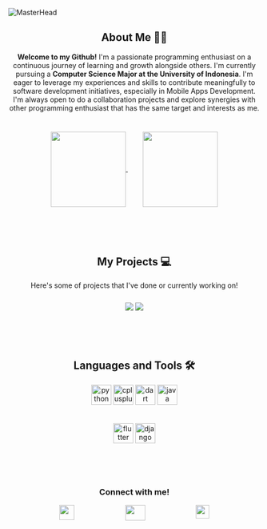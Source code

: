 <!-- Banner -->
![MasterHead](https://cdn.discordapp.com/attachments/847093516974555156/1200074833552232600/banner.png?ex=65c4dbc8&is=65b266c8&hm=9788187c89a9f1ba538deb30620fddcd4e6fa102324b1a86de741e30a924a349&)


<!-- About Me -->
<h2 align="center"> About Me 🧑‍💻</h2>

<p align="center" style="padding-bottom: 25px;">
  <b>Welcome to my Github!</b> I'm a passionate programming enthusiast on a continuous journey of learning and growth alongside others.
  I'm currently pursuing a <b> Computer Science Major at the University of Indonesia</b>. I'm eager to leverage my experiences and skills to contribute meaningfully to software development initiatives, especially in Mobile Apps Development. 
  I'm always open to do a collaboration projects and explore synergies with other programming enthusiast that has the same target and interests as me.
</p>

<div align="center" style="padding-bottom: 35px; justify-content: space-evenly;">
  <a href="https://github.com/hyvos07" style="padding-right: 30px; border: none;">
    <img height=150 align="center" src="https://github-readme-stats.vercel.app/api?username=hyvos07&show_icons=true&theme=dark&icon_color=334cbd&hide_rank=true&hide=stars,issues&include_all_commits=true"/>
  </a>

  
  <a style="text-decoration: none; border: none;" href="https://github.com/hyvos07">
    <img height=150 align="center" src="https://github-readme-stats.vercel.app/api/top-langs/?username=hyvos07&layout=compact&theme=dark"/>
  </a>
</div>

<p>
  <br>
</p>

<!-- Project List -->
<h2 align="center"> My Projects 💻</h2>

<p align="center" style="padding-bottom: 10px;">Here's some of projects that I've done or currently working on!</p>

<div align="center" style="text-decoration: none; padding-bottom: 35px; border: none; justify-content: space-evenly;">
  <a style="text-decoration: none;" href="https://github.com/hyvos07/qr_generator">
    <img align="center" src="https://github-readme-stats.vercel.app/api/pin/?username=hyvos07&repo=qr_generator&show_owner=true&theme=dark&icon_color=334cbd" />
  </a>

  
  <a style="text-decoration: none; border: none;" href="https://github.com/hyvos07/panpan-web">
    <img align="center" src="https://github-readme-stats.vercel.app/api/pin/?username=hyvos07&repo=panpan-web&show_owner=true&theme=dark&icon_color=334cbd" />
  </a>
</div>

<p>
  <br>
</p>

<!-- Language and Tools -->
<h2 align="center">Languages and Tools 🛠️</h2>
<div align="center" style="justify-content: space-evenly;">
  <a style="text-decoration: none; border: none;" href="https://www.python.org/" target="_blank">
    <img src="https://www.svgrepo.com/show/452091/python.svg" alt="python" width="40" height="40"/> 
  </a>

  
  <a style="text-decoration: none; border: none;" href="https://en.cppreference.com/w/" target="_blank">
    <img src="https://upload.wikimedia.org/wikipedia/commons/1/18/ISO_C%2B%2B_Logo.svg" alt="cplusplus" width="40" height="40"/>
  </a>

  
  <a style="text-decoration: none; border: none;" href="https://dart.dev/" target="_blank">
    <img src="https://upload.wikimedia.org/wikipedia/commons/a/a2/Dart_programming_language_logo_icon.svg" alt="dart" width="40" height="40"/> 
  </a>

  
  <a style="text-decoration: none; border: none;" href="https://www.java.com/en/" target="_blank">
    <img src="https://www.svgrepo.com/show/184143/java.svg" alt="java" width="40" height="40"/> 
  </a>
</div>

<div align="center" style="justify-content: space-evenly;">
  <br>
  <br>
  <a style="text-decoration: none; border: none;" href="https://flutter.dev/" target="_blank">
    <img src="https://www.vectorlogo.zone/logos/flutterio/flutterio-icon.svg" alt="flutter" width="40" height="40"/>
  </a>

  
  <a style="text-decoration: none; border: none;" href="https://www.djangoproject.com/" target="_blank">
    <img src="https://cdn.worldvectorlogo.com/logos/django.svg" alt="django" width="40" height="40"/> 
  </a>
</div>

<p>
  <br>
</p>

<!-- Social Media -->
<h3 align="center"style="padding-top: 30px;">Connect with me!</h3>

<div align="center" style="display: flex; justify-content: space-evenly;">
  <a href="https://twitter.com/hyvos_/" target="_blank" style="text-decoration: none;">
    <img src="https://cdn.discordapp.com/attachments/847093516974555156/1200090829134512138/logx.png?ex=65c4eaae&is=65b275ae&hm=f283cbba49664d00e8dadb2ac206824cc1765157c4cc944ad347eb435a572ee6" alt="" height="30" width="30" style="border: none;">
  </a>

  
  <a href="https://www.linkedin.com/in/danielliman" target="_blank" style="text-decoration: none;">
    <img src="https://static.licdn.com/aero-v1/sc/h/akt4ae504epesldzj74dzred8" alt="" height="31" width="40" style="border: none;">
  </a>

  
  <a style="text-decoration: none;" href="https://www.instagram.com/daniel.liman07" target="_blank">
    <img src="https://static.cdninstagram.com/rsrc.php/v3/yI/r/VsNE-OHk_8a.png" alt="" height="27" width="27" style="border: none;"/>
  </a>
</div>
